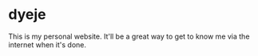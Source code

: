 # dyeje
This is my personal website. 
It'll be a great way to get to know me via the internet when it's done.

